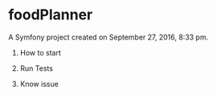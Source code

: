 foodPlanner
===========

A Symfony project created on September 27, 2016, 8:33 pm.

1) How to start

2) Run Tests

3) Know issue
